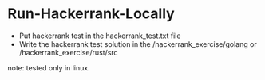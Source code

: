 # Run-Hackerrank-Locally

- Put hackerrank test in the hackerrank_test.txt file
- Write the hackerrank test solution in the /hackerrank_exercise/golang or /hackerrank_exercise/rust/src

note: tested only in linux.
